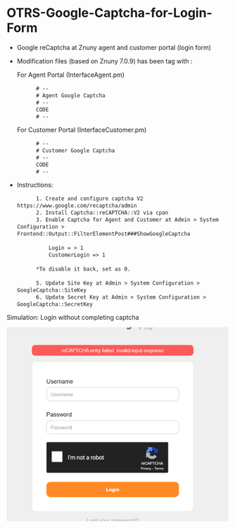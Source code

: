 # OTRS-Google-Captcha-for-Login-Form
- Google reCaptcha at Znuny agent and customer portal (login form)		
- Modification files (based on Znuny 7.0.9) has been tag with :

	
	For Agent Portal  (InterfaceAgent.pm)
	
			# --
			# Agent Google Captcha
			# -- 
			CODE  
			# -- 
	
	For Customer Portal  (InterfaceCustomer.pm)
		
			# --
			# Customer Google Captcha
			# -- 
			CODE  
			# --
			
- Instructions:  
	
			1. Create and configure captcha V2 https://www.google.com/recaptcha/admin  
			2. Install Captcha::reCAPTCHA::V2 via cpan  
			3. Enable Captcha for Agent and Customer at Admin > System Configuration > Frontend::Output::FilterElementPost###ShowGoogleCaptcha  
			
				Login = > 1
				CustomerLogin => 1
				
			*To disable it back, set as 0.
			
			5. Update Site Key at Admin > System Configuration > GoogleCaptcha::SiteKey  
			6. Update Secret Key at Admin > System Configuration > GoogleCaptcha::SecretKey 
			
		

Simulation: Login without completing captcha    

![gcaptcha_failed](gcaptcha_failed.png) 


